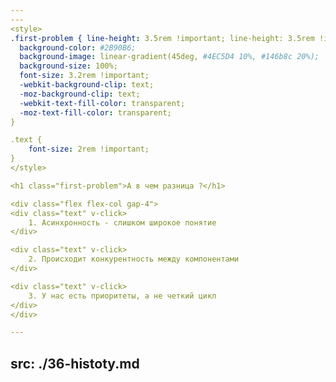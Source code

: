 ```yaml
---
---
<style>
.first-problem { line-height: 3.5rem !important; line-height: 3.5rem !important;
  background-color: #2B90B6;
  background-image: linear-gradient(45deg, #4EC5D4 10%, #146b8c 20%);
  background-size: 100%;
  font-size: 3.2rem !important;
  -webkit-background-clip: text;
  -moz-background-clip: text;
  -webkit-text-fill-color: transparent;
  -moz-text-fill-color: transparent;
}

.text {
    font-size: 2rem !important;
}
</style>

<h1 class="first-problem">А в чем разница ?</h1>

<div class="flex flex-col gap-4">
<div class="text" v-click>
    1. Асинхронность - слишком широкое понятие
</div>

<div class="text" v-click>
    2. Происходит конкурентность между компонентами
</div>

<div class="text" v-click>
    3. У нас есть приоритеты, а не четкий цикл
</div>
</div>

---
```

src: ./36-histoty.md
---
